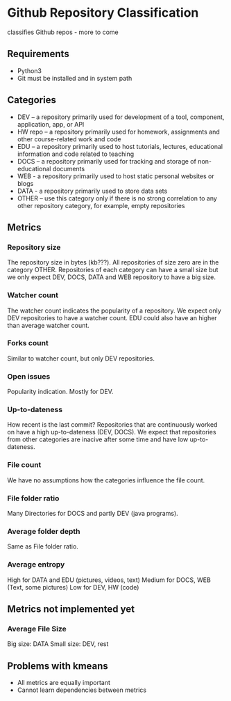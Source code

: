 # Github Repository Classification
classifies Github repos - more to come


## Requirements
* Python3
* Git must be installed and in system path

## Categories

* DEV​ – a repository primarily used for development of a tool, component, application, app, or
API
* HW​ repo – a repository primarily used for homework, assignments and other course-related
work and code
* EDU​ – a repository primarily used to host tutorials, lectures, educational information and
code related to teaching
* DOCS​ – a repository primarily used for tracking and storage of non-educational documents
* WEB​ - a repository primarily used to host static personal websites or blogs
* DATA​ - a repository primarily used to store data sets
* OTHER​ – use this category only if there is no strong correlation to any other repository
category, for example, empty repositories

## Metrics

### Repository size
The repository size in bytes (kb???).
All repositories of size zero  are in the category OTHER.
Repositories of each category can have a small size but we only expect DEV, DOCS, DATA and WEB repository to have a big size.

### Watcher count
The watcher count indicates the popularity of a repository.
We expect only DEV repositories to have a watcher count.
EDU could also have an higher than average watcher count.

### Forks count
Similar to watcher count, but only DEV repositories.

### Open issues
Popularity indication. Mostly for DEV.

### Up-to-dateness
How recent is the last commit?
Repositories that are continuously worked on have a high up-to-dateness (DEV, DOCS).
We expect that repositories from other categories are inacive after some time and have low up-to-dateness.

### File count
We have no assumptions how the categories influence the file count.

### File folder ratio
Many Directories for DOCS and partly DEV (java programs).

### Average folder depth
Same as File folder ratio.

### Average entropy
High for DATA and EDU (pictures, videos, text)
Medium for DOCS, WEB (Text, some pictures)
Low for DEV, HW (code)

## Metrics not implemented yet

### Average File Size
Big size: DATA
Small size: DEV, rest


## Problems with kmeans
* All metrics are equally important
* Cannot learn dependencies between metrics
